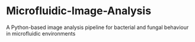 # Microfluidic-Image-Analysis
A Python-based image analysis pipeline for bacterial and fungal behaviour in microfluidic environments
